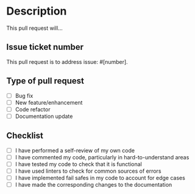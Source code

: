# Description

This pull request will...

## Issue ticket number

This pull request is to address issue: #[number].

## Type of pull request

- [ ] Bug fix
- [ ] New feature/enhancement
- [ ] Code refactor
- [ ] Documentation update

## Checklist

- [ ] I have performed a self-review of my own code
- [ ] I have commented my code, particularly in hard-to-understand areas
- [ ] I have tested my code to check that it is functional
- [ ] I have used linters to check for common sources of errors
- [ ] I have implemented fail safes in my code to account for edge cases
- [ ] I have made the corresponding changes to the documentation
